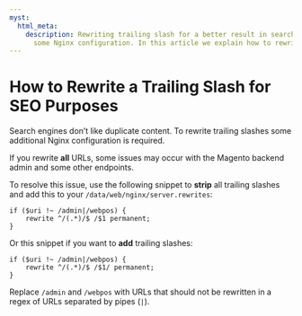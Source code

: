 ```yaml
---
myst:
  html_meta:
    description: Rewriting trailing slash for a better result in search engines requires
      some Nginx configuration. In this article we explain how to rewrite them.
---
```


<!-- source: https://support.hypernode.com/en/hypernode/nginx/how-to-rewrite-a-trailing-slash-for-seo-purposes/ -->

# How to Rewrite a Trailing Slash for SEO Purposes

Search engines don’t like duplicate content. To rewrite trailing slashes some additional Nginx configuration is required.

If you rewrite **all** URLs, some issues may occur with the Magento backend admin and some other endpoints.

To resolve this issue, use the following snippet to **strip** all trailing slashes and add this to your `/data/web/nginx/server.rewrites`:

```nginx
if ($uri !~ /admin|/webpos) {
    rewrite ^/(.*)/$ /$1 permanent;
}
```

Or this snippet if you want to **add** trailing slashes:

```nginx
if ($uri !~ /admin|/webpos) {
    rewrite ^/(.*)/$ /$1/ permanent;
}
```

Replace `/admin` and `/webpos` with URLs that should not be rewritten in a regex of URLs separated by pipes (`|`).
